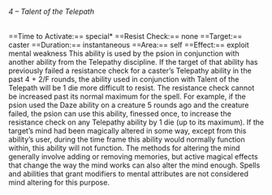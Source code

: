 ###### 4 – Talent of the Telepath
==Time to Activate:== special*
==Resist Check:== none
==Target:== caster
==Duration:== instantaneous
==Area:== self
==Effect:== exploit mental weakness
This ability is used by the psion in conjunction with another ability from the Telepathy discipline. If the target of that ability has previously failed a resistance check for a caster’s Telepathy ability in the past 4 + 2/F rounds, the ability used in conjunction with Talent of the Telepath will be 1 die more difficult to resist. The resistance check cannot be increased past its normal maximum for the spell. For example, if the psion used the Daze ability on a creature 5 rounds ago and the creature failed, the psion can use this ability, finessed once, to increase the resistance check on any Telepathy ability by 1 die (up to its maximum). If the target’s mind had been magically altered in some way, except from this ability’s user, during the time frame this ability would normally function within, this ability will not function. The methods for altering the mind generally involve adding or removing memories, but active magical effects that change the way the mind works can also alter the mind enough. Spells and abilities that grant modifiers to mental attributes are not considered mind altering for this purpose.
